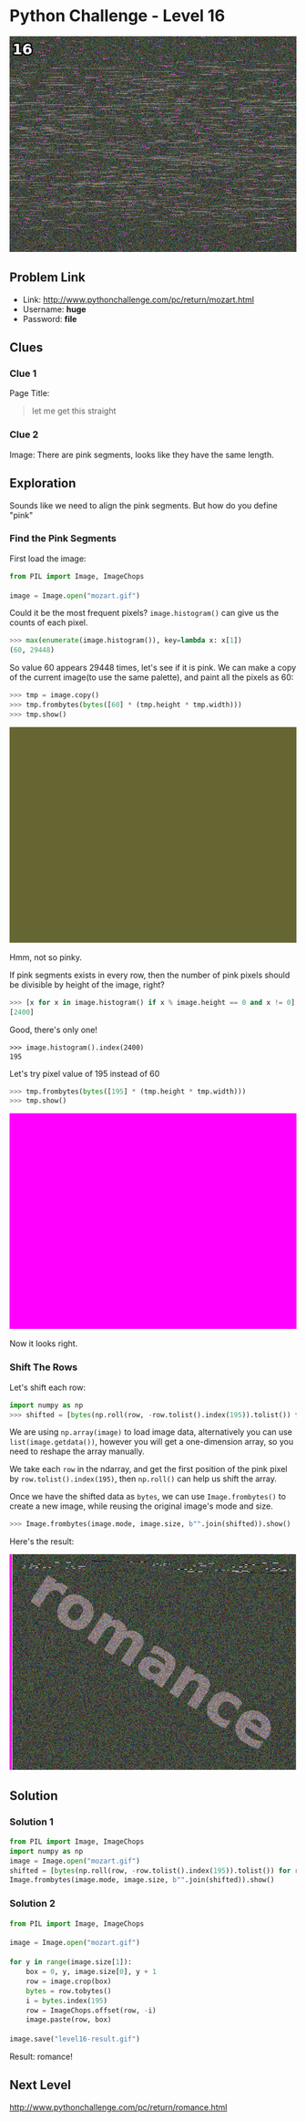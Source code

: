 # Python Challenge - Level 16

![](/images/mozart.gif)

## Problem Link

- Link: http://www.pythonchallenge.com/pc/return/mozart.html
- Username: **huge**
- Password: **file**


Clues
-----

### Clue 1

Page Title: 

> let me get this straight

### Clue 2

Image: There are pink segments, looks like they have the same length.

## Exploration

Sounds like we need to align the pink segments. But how do you define "pink"

### Find the Pink Segments

First load the image:

```python
from PIL import Image, ImageChops

image = Image.open("mozart.gif")
```

Could it be the most frequent pixels? ``image.histogram()`` can give us the counts of each pixel.

```python
>>> max(enumerate(image.histogram()), key=lambda x: x[1])
(60, 29448)
```

So value 60 appears 29448 times, let's see if it is pink. We can make a copy of the current image(to use the same palette), and paint all the pixels as 60:

```python
>>> tmp = image.copy()
>>> tmp.frombytes(bytes([60] * (tmp.height * tmp.width)))
>>> tmp.show()
```

![](/images/level16-tmp1.gif)

Hmm, not so pinky.

If pink segments exists in every row, then the number of pink pixels should be divisible by height of the image, right?

```python
>>> [x for x in image.histogram() if x % image.height == 0 and x != 0]
[2400]
```

Good, there's only one!

```
>>> image.histogram().index(2400)
195
```

Let's try pixel value of 195 instead of 60

```python
>>> tmp.frombytes(bytes([195] * (tmp.height * tmp.width)))
>>> tmp.show()
```

![](/images/level16-tmp2.gif)

Now it looks right. 

### Shift The Rows

Let's shift each row:

```python
import numpy as np
>>> shifted = [bytes(np.roll(row, -row.tolist().index(195)).tolist()) for row in np.array(image)]

```

We are using  ``np.array(image)`` to load image data, alternatively you can use ``list(image.getdata())``, however you will get a one-dimension array, so you
 need to reshape the array manually. 

We take each ``row`` in the ndarray, and get the first position of the pink pixel by ``row.tolist().index(195)``, then ``np.roll()`` can help us shift the 
array. 

Once we have the shifted data as ``bytes``, we can use ``Image.frombytes()`` to create a new image, while reusing the original image's mode and size.

```python
>>> Image.frombytes(image.mode, image.size, b"".join(shifted)).show()
```

Here's the result:

![](/images/level16-result.gif)

## Solution

### Solution 1

```python
from PIL import Image, ImageChops
import numpy as np
image = Image.open("mozart.gif")
shifted = [bytes(np.roll(row, -row.tolist().index(195)).tolist()) for row in np.array(image)]
Image.frombytes(image.mode, image.size, b"".join(shifted)).show()
```

### Solution 2

```python
from PIL import Image, ImageChops

image = Image.open("mozart.gif")

for y in range(image.size[1]):
    box = 0, y, image.size[0], y + 1
    row = image.crop(box)
    bytes = row.tobytes()
    i = bytes.index(195)
    row = ImageChops.offset(row, -i)
    image.paste(row, box)

image.save("level16-result.gif")
```

Result: romance!

## Next Level

http://www.pythonchallenge.com/pc/return/romance.html

<div class="ad">
<script src='//z-na.amazon-adsystem.com/widgets/onejs?MarketPlace=US&amp;adInstanceId=0f3c2d71-0c18-4aca-be44-ba6e8892af33&amp;storeId=xstore0b-20'></script> 
</div>  